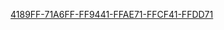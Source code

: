 [4189FF-71A6FF-FF9441-FFAE71-FFCF41-FFDD71](https://colors.softplus.fr/?4189FF-71A6FF-FF9441-FFAE71-FFCF41-FFDD71)